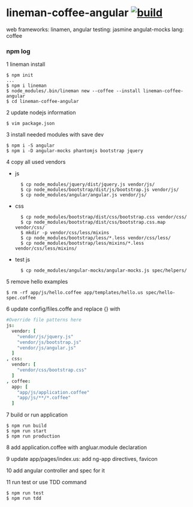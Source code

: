 lineman-coffee-angular [![build](https://api.travis-ci.org/daggerok/lineman-coffee-angular.svg?branch=master)](https://api.travis-ci.org/daggerok/lineman-coffee-angular.svg?branch=master)
======================

web frameworks: linamen, angular
testing: jasmine angulat-mocks
lang: coffee

### npm log

1 lineman install
    
    $ npm init
    ...
    $ npm i lineman
    $ node_modules/.bin/lineman new --coffee --install lineman-coffee-angular
    $ cd lineman-coffee-angular

2 update nodejs information
    
    $ vim package.json
    
3 install needed modules with save dev
    
    $ npm i -S angular
    $ npm i -D angular-mocks phantomjs bootstrap jquery
    
4 copy all used vendors

- js

        $ cp node_modules/jquery/dist/jquery.js vendor/js/
        $ cp node_modules/bootstrap/dist/js/bootstrap.js vendor/js/
        $ cp node_modules/angular/angular.js vendor/js/

- css
        
        $ cp node_modules/bootstrap/dist/css/bootstrap.css vendor/css/
        $ cp node_modules/bootstrap/dist/css/bootstrap.css.map vendor/css/
        $ mkdir -p vendor/css/less/mixins
        $ cp node_modules/bootstrap/less/*.less vendor/css/less/
        $ cp node_modules/bootstrap/less/mixins/*.less vendor/css/less/mixins/

- test js
        
        $ cp node_modules/angular-mocks/angular-mocks.js spec/helpers/
        
5 remove hello examples
    
    $ rm -rf app/js/hello.coffee app/templates/hello.us spec/hello-spec.coffee
    
6 update config/files.coffe and replace {} with

  ``` coffee
  #Override file patterns here
  js: 
    vendor: [
      "vendor/js/jquery.js"
      "vendor/js/bootstrap.js"
      "vendor/js/angular.js"
    ]
  , css:
    vendor: [
      "vendor/css/bootstrap.css"
    ]
  , coffee:
    app: [
      "app/js/application.coffee"
      "app/js/**/*.coffee"
    ]
  ```
7 build or run application
    
    $ npm run build
    $ npm run start
    $ npm run production
8 add application.coffee with angluar.module declaration

9 update app/pages/index.us: add ng-app directives, favicon

10 add angular controller and spec for it

11 run test or use TDD command
    
    $ npm run test
    $ npm run tdd
